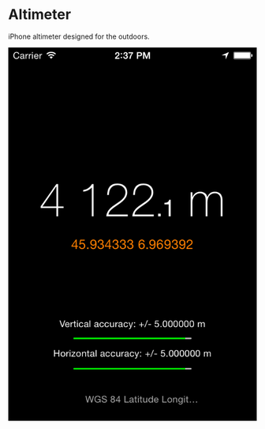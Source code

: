 Altimeter
=========

iPhone altimeter designed for the outdoors.

![Screenshot](https://github.com/glegrain/Altimeter/raw/master/img/screenshot.png)
